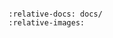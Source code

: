   ```{include} ../wrapyfi_extensions/yarp/README.md
  
  :relative-docs: docs/
  :relative-images:
  ```
